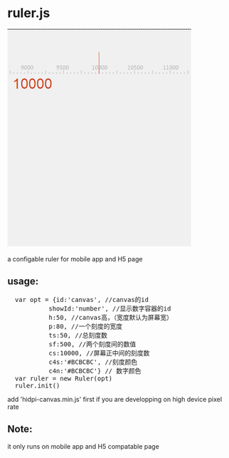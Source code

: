 # ruler.js
![image](https://github.com/chrisHchen/ruler.js/raw/master/show.gif)
<br><br>
a configable ruler for mobile app and H5 page<br>
<h2>usage:</h2>
<pre>
  var opt = {id:'canvas', //canvas的id
		   showId:'number', //显示数字容器的id 
		   h:50, //canvas高，（宽度默认为屏幕宽）
		   p:80, //一个刻度的宽度
		   ts:50, //总刻度数
		   sf:500, //两个刻度间的数值
		   cs:10000, //屏幕正中间的刻度数
		   c4s:'#BCBCBC', //刻度颜色
		   c4n:'#BCBCBC'} // 数字颜色
  var ruler = new Ruler(opt)
  ruler.init()
</pre>
add 'hidpi-canvas.min.js' first if you are developping on high device pixel rate 
<br>
<h2>Note:</h2>
it only runs on mobile app and H5 compatable page





